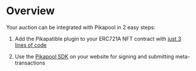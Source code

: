 # Overview

Your auction can be integrated with Pikapool in 2 easy steps:

1. Add the Pikapatible plugin to your ERC721A NFT contract with [just 3 lines of code](smart-contracts/Pikapatible.md)

2. Use the [Pikapool SDK](typescript-sdk.md) on your website for signing and submitting meta-transactions
